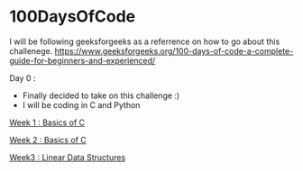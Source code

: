 # 100DaysOfCode

I will be following geeksforgeeks as a referrence on how to go about this challenege.
https://www.geeksforgeeks.org/100-days-of-code-a-complete-guide-for-beginners-and-experienced/

Day 0 : 
- Finally decided to take on this challenge :)
- I will be coding in C and Python

[Week 1 : Basics of C](https://github.com/ShreyaPanale/100DaysOfCode/tree/main/Week1)

[Week 2 : Basics of C](https://github.com/ShreyaPanale/100DaysOfCode/tree/main/Week2)

[Week3 : Linear Data Structures](https://github.com/ShreyaPanale/100DaysOfCode/tree/main/Week3)